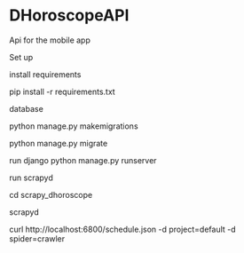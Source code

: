 # DHoroscopeAPI
Api for the mobile app

Set up

install requirements

pip install -r requirements.txt

database
  
  python manage.py makemigrations

  python manage.py migrate



run django
python manage.py runserver

run scrapyd

cd scrapy_dhoroscope

scrapyd

curl http://localhost:6800/schedule.json -d project=default -d spider=crawler
